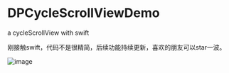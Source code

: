 # DPCycleScrollViewDemo
a cycleScrollView with swift

刚接触swift，代码不是很精简，后续功能持续更新，喜欢的朋友可以star一波。

![image](https://github.com/Deyupy/DPCycleScrollViewDemo/blob/master/DPCycleScrollViewDemo/Resource/temp.gif?raw=true)

